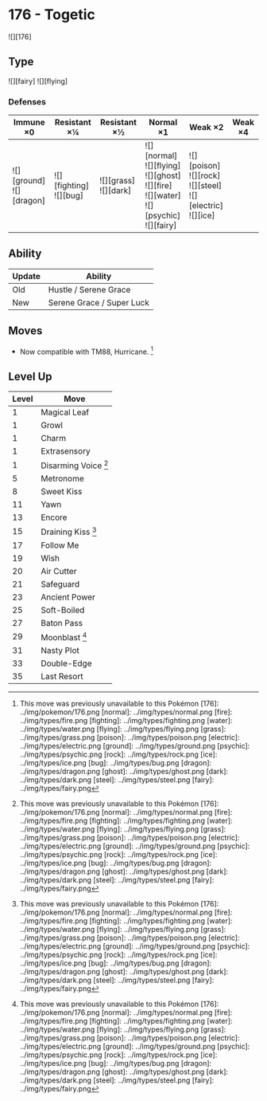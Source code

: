 # 176 - Togetic
![][176]

## Type

![][fairy]  ![][flying]

### Defenses

Immune ×0                      | Resistant ×¼                  | Resistant ×½                | Normal ×1                                                                                             | Weak ×2                                                                 | Weak ×4
---                            | ---                           | ---                         | ---                                                                                                   | ---                                                                     | ---
![][ground]<br>![][dragon]<br> | ![][fighting]<br>![][bug]<br> | ![][grass]<br>![][dark]<br> | ![][normal]<br>![][flying]<br>![][ghost]<br>![][fire]<br>![][water]<br>![][psychic]<br>![][fairy]<br> | ![][poison]<br>![][rock]<br>![][steel]<br>![][electric]<br>![][ice]<br> | &nbsp;

## Ability

Update | Ability
---    | ---
Old    | Hustle / Serene Grace
New    | Serene Grace / Super Luck

## Moves

 - Now compatible with TM88, Hurricane. [^1]

## Level Up

Level | Move
---   | ---
1     | Magical Leaf
1     | Growl
1     | Charm
1     | Extrasensory
1     | Disarming Voice [^1]
5     | Metronome
8     | Sweet Kiss
11    | Yawn
13    | Encore
15    | Draining Kiss [^1]
17    | Follow Me
19    | Wish
20    | Air Cutter
21    | Safeguard
23    | Ancient Power
25    | Soft-Boiled
27    | Baton Pass
29    | Moonblast [^1]
31    | Nasty Plot
33    | Double-Edge
35    | Last Resort

[^1]: This move was previously unavailable to this Pokémon
[176]: ../img/pokemon/176.png
[normal]: ../img/types/normal.png
[fire]: ../img/types/fire.png
[fighting]: ../img/types/fighting.png
[water]: ../img/types/water.png
[flying]: ../img/types/flying.png
[grass]: ../img/types/grass.png
[poison]: ../img/types/poison.png
[electric]: ../img/types/electric.png
[ground]: ../img/types/ground.png
[psychic]: ../img/types/psychic.png
[rock]: ../img/types/rock.png
[ice]: ../img/types/ice.png
[bug]: ../img/types/bug.png
[dragon]: ../img/types/dragon.png
[ghost]: ../img/types/ghost.png
[dark]: ../img/types/dark.png
[steel]: ../img/types/steel.png
[fairy]: ../img/types/fairy.png
